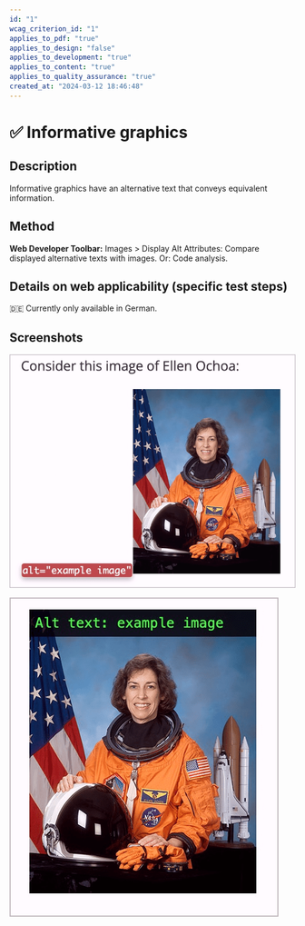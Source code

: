 ```yaml
---
id: "1"
wcag_criterion_id: "1"
applies_to_pdf: "true"
applies_to_design: "false"
applies_to_development: "true"
applies_to_content: "true"
applies_to_quality_assurance: "true"
created_at: "2024-03-12 18:46:48"
---
```


# ✅ Informative graphics

## Description

Informative graphics have an alternative text that conveys equivalent information.

## Method

**Web Developer Toolbar:** Images > Display Alt Attributes: Compare displayed alternative texts with images. Or: Code analysis.

## Details on web applicability (specific test steps)

🇩🇪 Currently only available in German.

## Screenshots

![Beispiel-Bild auf WebAIM (mit Web Developer Tools aktiv)](images/beispiel-bild-auf-webaim.png)

![Dasselbe Beispiel auf WebAIM (mit Image Alt Text Viewer aktiv)](images/dasselbe-beispiel-auf-webaim.png)